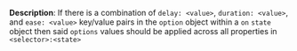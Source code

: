 __Description__: If there is a combination of `delay: <value>`, `duration: <value>`, and `ease: <value>` key/value pairs in the `option` object within a `on` `state` object then said `options` values should be applied across all properties in `<selector>:<state>`